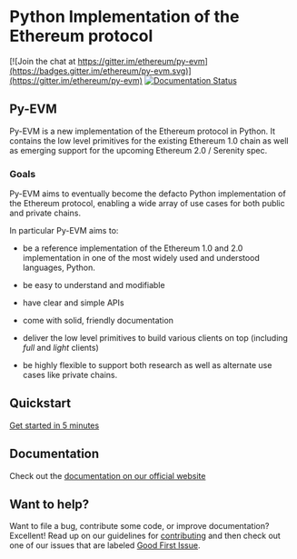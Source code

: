# Python Implementation of the Ethereum protocol

[![Join the chat at https://gitter.im/ethereum/py-evm](https://badges.gitter.im/ethereum/py-evm.svg)](https://gitter.im/ethereum/py-evm)
[![Documentation Status](https://readthedocs.org/projects/py-evm/badge/?version=latest)](https://py-evm.readthedocs.io/en/latest/?badge=latest)


## Py-EVM

Py-EVM is a new implementation of the Ethereum protocol in Python. It contains the low level
primitives for the existing Ethereum 1.0 chain as well as emerging support for the upcoming
Ethereum 2.0 / Serenity spec.

### Goals

Py-EVM aims to eventually become the defacto Python implementation of the Ethereum protocol,
enabling a wide array of use cases for both public and private chains. 

In particular Py-EVM aims to:

- be a reference implementation of the Ethereum 1.0 and 2.0 implementation in one of the most widely used and understood languages, Python.

- be easy to understand and modifiable

- have clear and simple APIs

- come with solid, friendly documentation

- deliver the low level primitives to build various clients on top (including *full* and *light* clients)

- be highly flexible to support both research as well as alternate use cases like private chains.


## Quickstart

[Get started in 5 minutes](https://py-evm.readthedocs.io/en/latest/guides/quickstart.html)

## Documentation

Check out the [documentation on our official website](https://py-evm.readthedocs.io/en/latest/)

## Want to help?

Want to file a bug, contribute some code, or improve documentation? Excellent! Read up on our
guidelines for [contributing](https://py-evm.readthedocs.io/en/latest/contributing.html) and then check out one of our issues that are labeled [Good First Issue](https://github.com/ethereum/py-evm/issues?q=is%3Aissue+is%3Aopen+label%3A%22Good+First+Issue%22).
